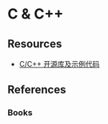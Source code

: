 # C & C++

## Resources
* [C/C++ 开源库及示例代码](https://github.com/programthink/opensource/blob/master/libs/cpp.wiki)

## References
### Books


